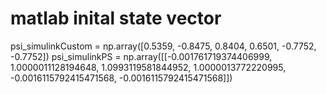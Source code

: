 # matlab inital state vector
psi_simulinkCustom = np.array([0.5359, -0.8475, 0.8404, 0.6501, -0.7752, -0.7752])
psi_simulinkPS = np.array([[-0.001761719374406999, 1.0000011128194648, 1.0993119581844952, 1.0000013772220995, -0.0016115792415471568, -0.0016115792415471568]])
